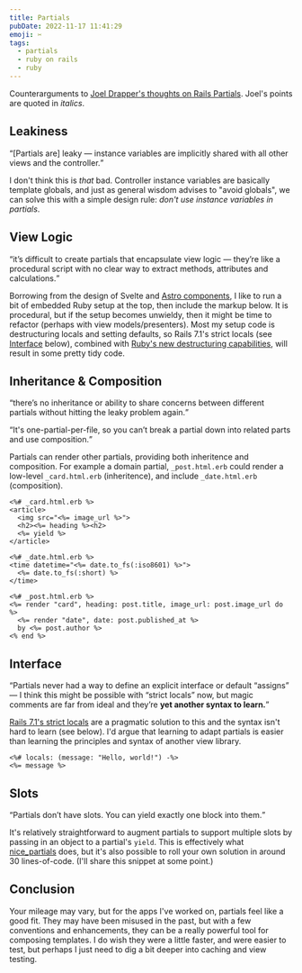 ```yaml
---
title: Partials
pubDate: 2022-11-17 11:41:29
emoji: ✂️
tags:
  - partials
  - ruby on rails
  - ruby
---
```


Counterarguments to [Joel Drapper's thoughts on Rails Partials](https://twitter.com/joeldrapper/status/1592826867027161088?cxt=HHwWgMDR3ZXm7ZosAAAA). Joel's points are quoted in <i>italics</i>.

## Leakiness

<q>[Partials are] leaky — instance variables are implicitly shared with all other views and the controller.</q>

I don't think this is _that_ bad. Controller instance variables are basically template globals, and just as general wisdom advises to "avoid globals", we can solve this with a simple design rule: _don't use instance variables in partials_.

## View Logic

<q>it’s difficult to create partials that encapsulate view logic — they’re like a procedural script with no clear way to extract methods, attributes and calculations.</q>

Borrowing from the design of Svelte and [Astro components](https://github.com/domchristie/domchristie.co.uk/tree/3cb385569f38c5ef2d11a67d0c419835839f0090/src/components), I like to run a bit of embedded Ruby setup at the top, then include the markup below. It is procedural, but if the setup becomes unwieldy, then it might be time to refactor (perhaps with view models/presenters). Most my setup code is destructuring locals and setting defaults, so Rails 7.1's strict locals (see [Interface](#interface) below), combined with [Ruby's new destructuring capabilities](https://domchristie.co.uk/posts/destructuring-js-ruby/), will result in some pretty tidy code.

## Inheritance & Composition

<q>there’s no inheritance or ability to share concerns between different partials without hitting the leaky problem again.</q>

<q>It's one-partial-per-file, so you can’t break a partial down into related parts and use composition.</q>

Partials can render other partials, providing both inheritence and composition. For example a domain partial, `_post.html.erb` could render a low-level `_card.html.erb` (inheritence), and include `_date.html.erb` (composition).

```erb
<%# _card.html.erb %>
<article>
  <img src="<%= image_url %>">
  <h2><%= heading %><h2>
  <%= yield %>
</article>

<%# _date.html.erb %>
<time datetime="<%= date.to_fs(:iso8601) %>">
  <%= date.to_fs(:short) %>
</time>

<%# _post.html.erb %>
<%= render "card", heading: post.title, image_url: post.image_url do %>
  <%= render "date", date: post.published_at %>
  by <%= post.author %>
<% end %>
```

## Interface

<q>Partials never had a way to define an explicit interface or default “assigns” — I think this might be possible with “strict locals” now, but magic comments are far from ideal and they’re **yet another syntax to learn.**</q>

[Rails 7.1's strict locals](https://edgeguides.rubyonrails.org/action_view_overview.html#strict-locals) are a pragmatic solution to this and the syntax isn't hard to learn (see below). I'd argue that learning to adapt partials is easier than learning the principles and syntax of another view library.

```erb
<%# locals: (message: "Hello, world!") -%>
<%= message %>
```

## Slots

<q>Partials don’t have slots. You can yield exactly one block into them.</q>

It's relatively straightforward to augment partials to support multiple slots by passing in an object to a partial's `yield`. This is effectively what [nice_partials](https://github.com/bullet-train-co/nice_partials) does, but it's also possible to roll your own solution in around 30 lines-of-code. (I'll share this snippet at some point.)</q>

## Conclusion

Your mileage may vary, but for the apps I've worked on, partials feel like a good fit. They may have been misused in the past, but with a few conventions and enhancements, they can be a really powerful tool for composing templates. I do wish they were a little faster, and were easier to test, but perhaps I just need to dig a bit deeper into caching and view testing.
